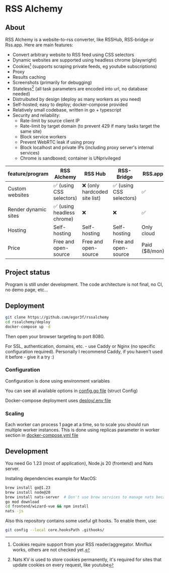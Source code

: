 # RSS Alchemy

## About

RSS Alchemy is a website-to-rss converter, like RSSHub, RSS-bridge or Rss.app. Here are main features:

- Convert arbitrary website to RSS feed using CSS selectors
- Dynamic websites are supported using headless chrome (playwright)
- Cookies[^1] (supports scraping private feeds, eg youtube subscriptions)
- Proxy
- Results caching
- Screenshots (primarily for debugging)
- Stateless[^2] (all task parameters are encoded into url, no database needed)
- Distruibuted by design (deploy as many workers as you need)
- Self-hosted; easy to deploy; docker-compose provided
- Relatively small codebase, written in go + typescript
- Security and reliability:
  - Rate-limit by source client IP
  - Rate-limit by target domain (to prevent 429 if many tasks target the same site)
  - Block service workers
  - Prevent WebRTC leak if using proxy
  - Block localhost and private IPs (including proxy server's internal services)
  - Chrome is sandboxed; container is UNprivileged

[^1]: Cookies require support from your RSS reader/aggregator. Miniflux works, others are not checked yet.
[^2]: Nats KV is used to store cookies permanently, it's required for sites that update cookies on every request, like
youtube

| feature/program      | RSS Alchemy               | RSS Hub                      | RSS-Bridge              | RSS.app       |
|----------------------|---------------------------|------------------------------|-------------------------|---------------|
| Custom websites      | ✅ (using CSS selectors)   | ❌ (only hardcoded site list) | ✅ (using CSS selectors) | ✅             |
| Render dynamic sites | ✅ (using headless chrome) | ❌                            | ❌                       | ✅             |
| Hosting              | Self-hosting              | Self-hosting                 | Self-hosting            | Only cloud    |
| Price                | Free and open-source      | Free and open-source         | Free and open-source    | Paid ($8/mon) |

## Project status

Program is still under development. The code architecture is not final, no CI, no demo page, etc...

## Deployment

```bash
git clone https://github.com/egor3f/rssalchemy
cd rssalchemy/deploy
docker-compose up -d
```

Then open your browser targeting to port 8080.

For SSL, authentication, domains, etc. - use Caddy or Nginx (no specific configuration required). Personally I recommend Caddy, if you haven't used it before - give it a try :)

### Configuration

Configuration is done using environment variables

You can see all available options in [config.go file](internal/config/config.go) (struct Config)

Docker-compose deployment uses [deploy/.env file](deploy/.env)

### Scaling

Each worker can process 1 page at a time, so to scale you should run multiple worker instances. This is done using replicas parameter in worker section in [docker-compose.yml file](deploy/docker-compose.yml)

## Development

You need Go 1.23 (most of application), Node.js 20 (frontend) and Nats server.

Instaling dependencies example for MacOS:

```bash
brew install go@1.23
brew install node@20
brew install nats-server  # Don't use brew services to manage nats because it lacks config support
go mod download
cd frontend/wizard-vue && npm install
nats -js
```

Also this repository contains some useful git hooks. To enable them, use:
```bash
git config --local core.hooksPath .githooks/
```
